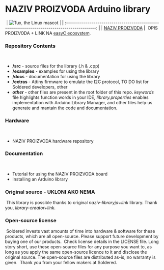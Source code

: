 # NAZIV PROIZVODA Arduino library
​
| ![Tux, the Linux mascot](https://upload.wikimedia.org/wikipedia/commons/8/8f/Example_image.svg) |
| :---------------------------------------------------------------------------------------------: |
| [NAZIV PROIZVODA](www.solde.red/SKU)                                                            |
​
OPIS PROIZVODA + LINK NA [easyC ecosystem](www.soldered.com/easyC). 
​
### Repository Contents
​
- **/src** - source files for the library (.h & .cpp)
- **/examples** - examples for using the library
- **/docs** - documentation for using the library
- **/extras** - Attiny firmware to emulate the I2C protocol, TO DO list for Soldered developers, other
- ***other*** - other files are present in the root folder of this repo. *keywords* file highlights function words in your IDE, *library.properties* enables implementation with Arduino Library Manager, and other files help us generate and mantain the code and documentation.
​
### Hardware
​
- NAZIV PROIZVODA hardware repository
​
### Documentation
​
- Tutorial for using the NAZIV PROIZVODA board
- Installing an Arduino library
​
### Original source - UKLONI AKO NEMA
​
This library is possible thanks to original *naziv-libraryja+link* library. Thank you, *library-creator+link*. 
​
### Open-source license
​
Soldered invests vast amounts of time into hardware & software for these products, which are all open-source. Please support future development by buying one of our products. 
​
Check license details in the LICENSE file. Long story short, use these open-source files for any purpose you want to, as long as you apply the same open-source licence to it and disclose the original source. The open-source files are distributed as-is, no warranty is given.
​
Thank you from your fellow makers at Soldered.
